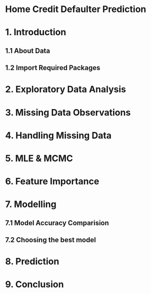 
# Home Credit Defaulter Prediction
# 1. Introduction
## 1.1 About Data
## 1.2 Import Required Packages
# 2. Exploratory Data Analysis
# 3. Missing Data Observations
# 4. Handling Missing Data
# 5. MLE & MCMC
# 6. Feature Importance
# 7. Modelling
## 7.1 Model Accuracy Comparision
## 7.2 Choosing the best model
# 8. Prediction
# 9. Conclusion
